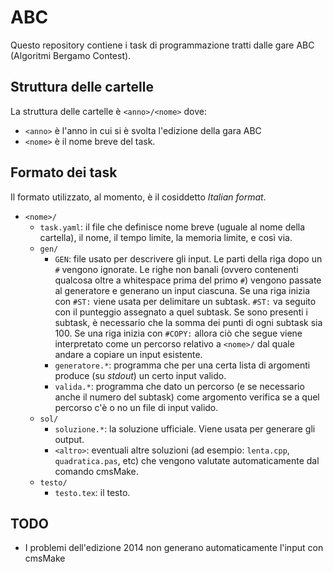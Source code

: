 # ABC 

Questo repository contiene i task di programmazione tratti dalle
gare ABC (Algoritmi Bergamo Contest).

## Struttura delle cartelle

La struttura delle cartelle è `<anno>/<nome>` dove:

* `<anno>` è l'anno in cui si è svolta l'edizione della gara ABC
* `<nome>` è il nome breve del task.

## Formato dei task

Il formato utilizzato, al momento, è il cosiddetto *Italian format*.

* `<nome>/`
    * `task.yaml`: il file che definisce nome breve (uguale al nome
      della cartella), il nome, il tempo limite, la memoria limite, e
      così via.
    * `gen/`
        * `GEN`: file usato per descrivere gli input. Le parti della
          riga dopo un `#` vengono ignorate. Le righe non banali (ovvero
          contenenti qualcosa oltre a whitespace prima del primo `#`)
          vengono passate al generatore e generano un input ciascuna.
          Se una riga inizia con `#ST:` viene usata per delimitare un
          subtask. `#ST:` va seguito con il punteggio assegnato a quel
          subtask. Se sono presenti i subtask, è necessario che la somma
          dei punti di ogni subtask sia 100. Se una riga inizia con
          `#COPY:` allora ciò che segue viene interpretato come un
          percorso relativo a `<nome>/` dal quale andare a copiare un
          input esistente.
        * `generatore.*`: programma che per una certa lista di argomenti
          produce (su *stdout*) un certo input valido.
        * `valida.*`: programma che dato un percorso (e se necessario
          anche il numero del subtask) come argomento verifica se a quel
          percorso c'è o no un file di input valido.
    * `sol/`
        * `soluzione.*`: la soluzione ufficiale. Viene usata per
          generare gli output.
        * `<altro>`: eventuali altre soluzioni (ad esempio: `lenta.cpp`,
          `quadratica.pas`, etc) che vengono valutate automaticamente
          dal comando cmsMake.
    * `testo/`
        * `testo.tex`: il testo.

## TODO

* I problemi dell'edizione 2014 non generano automaticamente l'input con cmsMake
